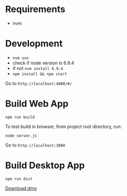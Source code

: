 Requirements
=
- nvm

Development
===========

- ```nvm use```
- check if node version is 6.9.4
- if not ```nvm install 6.9.4```
- ```npm install && npm start```

Go to ```http://localhost:4000/#/```

Build Web App
=============
```npm run build```

To test build in browser, from project root directory, run:

```node server.js```

Go to ```http://localhost:3000```

Build Desktop App
=================
```npm run dist```


[Download dmg](https://github.com/ricfrank/report-from-hell/tree/master/dist/report-from-hell-0.0.1.dmg)
